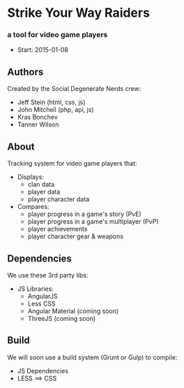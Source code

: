 # Strike Your Way Raiders

### a tool for video game players

* Start:  2015-01-08

## Authors

Created by the Social Degenerate Nerds crew:

* Jeff Stein (html, css, js)
* John Mitchell (php, api, js)
* Kras Bonchev
* Tanner Wilson

## About

Tracking system for video game players that:

* Displays:
  * clan data
  * player data
  * player character data
* Compares:
  * player progress in a game's story (PvE)
  * player progress in a game's multiplayer (PvP)
  * player achievements
  * player character gear & weapons

## Dependencies

We use these 3rd party libs:

* JS Libraries:
  * AngularJS
  * Less CSS
  * Angular Material (coming soon)
  * ThreeJS (coming soon)

## Build

We will soon use a build system (Grunt or Gulp) to compile:

* JS Dependencies
* LESS ==> CSS
